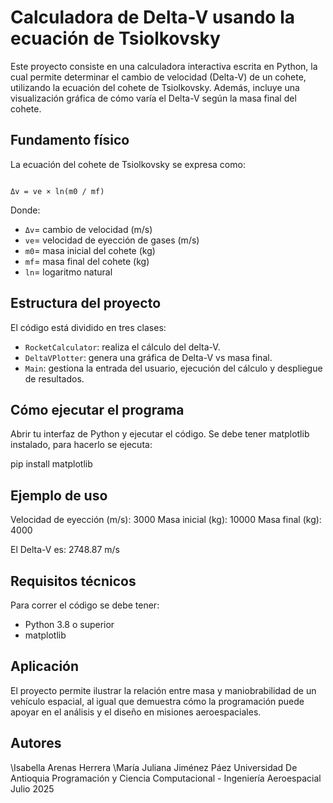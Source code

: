 
# Calculadora de Delta-V usando la ecuación de Tsiolkovsky

Este proyecto consiste en una calculadora interactiva escrita en Python, la cual permite determinar el cambio de velocidad (Delta-V) de un cohete, utilizando la ecuación del cohete de Tsiolkovsky. Además, incluye una visualización gráfica de cómo varía el Delta-V según la masa final del cohete.

## Fundamento físico

La ecuación del cohete de Tsiolkovsky se expresa como:

```

Δv = ve × ln(m0 / mf)

````

Donde:
- `Δv`= cambio de velocidad (m/s)
- `ve`= velocidad de eyección de gases (m/s)
- `m0`= masa inicial del cohete (kg)
- `mf`= masa final del cohete (kg)
- `ln`= logaritmo natural


## Estructura del proyecto

El código está dividido en tres clases:

- `RocketCalculator`: realiza el cálculo del delta-V.
- `DeltaVPlotter`: genera una gráfica de Delta-V vs masa final.
- `Main`: gestiona la entrada del usuario, ejecución del cálculo y despliegue de resultados.


## Cómo ejecutar el programa

Abrir tu interfaz de Python y ejecutar el código. Se debe tener matplotlib instalado, para hacerlo se ejecuta:
  
   pip install matplotlib


## Ejemplo de uso

Velocidad de eyección (m/s): 3000
Masa inicial (kg): 10000
Masa final (kg): 4000

El Delta-V es: 2748.87 m/s

## Requisitos técnicos

Para correr el código se debe tener:

* Python 3.8 o superior
* matplotlib


## Aplicación

El proyecto permite ilustrar la relación entre masa y maniobrabilidad de un vehículo espacial, al igual que demuestra cómo la programación puede apoyar en el análisis y el diseño en misiones aeroespaciales.

## Autores

\Isabella Arenas Herrera
\María Juliana Jiménez Páez 
Universidad De Antioquia
Programación y Ciencia Computacional - Ingeniería Aeroespacial
Julio 2025
